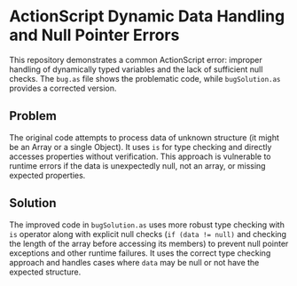 # ActionScript Dynamic Data Handling and Null Pointer Errors

This repository demonstrates a common ActionScript error: improper handling of dynamically typed variables and the lack of sufficient null checks. The `bug.as` file shows the problematic code, while `bugSolution.as` provides a corrected version.

## Problem

The original code attempts to process data of unknown structure (it might be an Array or a single Object). It uses `is` for type checking and directly accesses properties without verification. This approach is vulnerable to runtime errors if the data is unexpectedly null, not an array, or missing expected properties.

## Solution

The improved code in `bugSolution.as` uses more robust type checking with `is` operator along with explicit null checks (`if (data != null)` and checking the length of the array before accessing its members) to prevent null pointer exceptions and other runtime failures.  It uses the correct type checking approach and handles cases where `data` may be null or not have the expected structure.